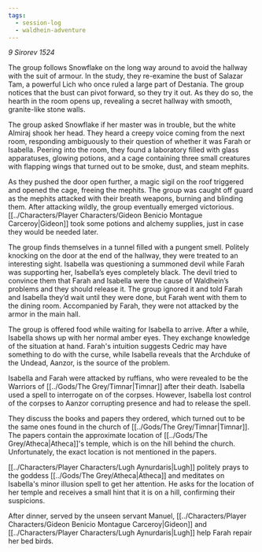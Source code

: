 ```yaml
---
tags:
  - session-log
  - waldhein-adventure
---
```

*9 Sirorev 1524*

The group follows Snowflake on the long way around to avoid the hallway with the suit of armour. In the study, they re-examine the bust of Salazar Tam, a powerful Lich who once ruled a large part of Destania. The group notices that the bust can pivot forward, so they try it out. As they do so, the hearth in the room opens up, revealing a secret hallway with smooth, granite-like stone walls.

The group asked Snowflake if her master was in trouble, but the white Almiraj shook her head. They heard a creepy voice coming from the next room, responding ambiguously to their question of whether it was Farah or Isabella. Peering into the room, they found a laboratory filled with glass apparatuses, glowing potions, and a cage containing three small creatures with flapping wings that turned out to be smoke, dust, and steam mephits.

As they pushed the door open further, a magic sigil on the roof triggered and opened the cage, freeing the mephits. The group was caught off guard as the mephits attacked with their breath weapons, burning and blinding them. After attacking wildly, the group eventually emerged victorious. [[../Characters/Player Characters/Gideon Benicio Montague Carceroy|Gideon]] took some potions and alchemy supplies, just in case they would be needed later.

The group finds themselves in a tunnel filled with a pungent smell. Politely knocking on the door at the end of the hallway, they were treated to an interesting sight. Isabella was questioning a summoned devil while Farah was supporting her, Isabella’s eyes completely black. The devil tried to convince them that Farah and Isabella were the cause of Waldhein’s problems and they should release it. The group ignored it and told Farah and Isabella they’d wait until they were done, but Farah went with them to the dining room. Accompanied by Farah, they were not attacked by the armor in the main hall.

The group is offered food while waiting for Isabella to arrive. After a while, Isabella shows up with her normal amber eyes. They exchange knowledge of the situation at hand. Farah's intuition suggests Cedric may have something to do with the curse, while Isabella reveals that the Archduke of the Undead, Aanzor, is the source of the problem.

Isabella and Farah were attacked by ruffians, who were revealed to be the Warriors of [[../Gods/The Grey/Timnar|Timnar]] after their death. Isabella used a spell to interrogate on of the corpses. However, Isabella lost control of the corpses to Aanzor corrupting presence and had to release the spell.

They discuss the books and papers they ordered, which turned out to be the same ones found in the church of [[../Gods/The Grey/Timnar|Timnar]]. The papers contain the approximate location of [[../Gods/The Grey/Atheca|Atheca]]'s temple, which is on the hill behind the church. Unfortunately, the exact location is not mentioned in the papers.

[[../Characters/Player Characters/Lugh Aynurdaris|Lugh]] politely prays to the goddess [[../Gods/The Grey/Atheca|Atheca]] and meditates on Isabella's minor illusion spell to get her attention. He asks for the location of her temple and receives a small hint that it is on a hill, confirming their suspicions.

After dinner, served by the unseen servant Manuel, [[../Characters/Player Characters/Gideon Benicio Montague Carceroy|Gideon]] and [[../Characters/Player Characters/Lugh Aynurdaris|Lugh]] help Farah repair her bed birds.